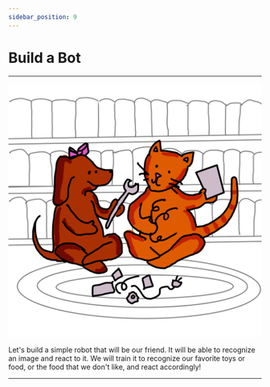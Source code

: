 ```yaml
---
sidebar_position: 9
---
```


# Build a Bot

---

![Build a Bot](./img/8.png)

Let's build a simple robot that will be our friend. It will be able to recognize an image and react to it. We will train it to recognize our favorite toys or food, or the food that we don't like, and react accordingly! 

---